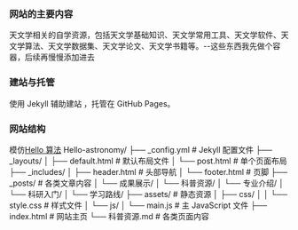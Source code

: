 ### 网站的主要内容
天文学相关的自学资源，包括天文学基础知识、天文学常用工具、天文学软件、天文学算法、天文学数据集、天文学论文、天文学书籍等。--这些东西我先做个容器，后续再慢慢添加进去

### 建站与托管
使用 Jekyll 辅助建站 ，托管在 GitHub Pages。

### 网站结构
模仿[Hello 算法](https://www.hello-algo.com/)
Hello-astronomy/
├── _config.yml           # Jekyll 配置文件
├── _layouts/
│   ├── default.html      # 默认布局文件
│   └── post.html         # 单个页面布局
├── _includes/
│   ├── header.html       # 头部导航
│   └── footer.html       # 页脚
├── _posts/               # 各类文章内容
│   └── 成果展示/
│   └── 科普资源/
│   └── 专业介绍/
│   └── 科研入门/
│   └── 学习路线/
├── assets/               # 静态资源
│   ├── css/
│   │   └── style.css     # 样式文件
│   └── js/
│       └── main.js       # 主 JavaScript 文件
├── index.html            # 网站主页
└── 科普资源.md            # 各类页面内容











